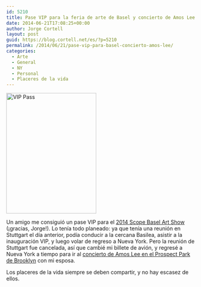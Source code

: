 ```yaml
---
id: 5210
title: Pase VIP para la feria de arte de Basel y concierto de Amos Lee en Brooklyn
date: 2014-06-21T17:08:25+00:00
author: Jorge Cortell
layout: post
guid: https://blog.cortell.net/es/?p=5210
permalink: /2014/06/21/pase-vip-para-basel-concierto-amos-lee/
categories:
  - Arte
  - General
  - NY
  - Personal
  - Placeres de la vida
---
```

<img class="aligncenter" src="https://farm4.staticflickr.com/3881/14450930606_93a9e95f98_n.jpg" alt="VIP Pass" width="239" height="320" />

Un amigo me consiguió un pase VIP para el <a href="https://scope-art.com/shows/basel-2014/about/" title="https://scope-art.com/shows/basel-2014/about/" target="_blank">2014 Scope Basel Art Show</a> (¡gracias, Jorge!). Lo tenía todo planeado: ya que tenía una reunión en Stuttgart el día anterior, podía conducir a la cercana Basilea, asistir a la inauguración VIP, y luego volar de regreso a Nueva York. Pero la reunión de Stuttgart fue cancelada, así que cambié mi billete de avión, y regresé a Nueva York a tiempo para ir al <a href="https://bricartsmedia.org/events/amos-lee-lake-street-dive" title="https://bricartsmedia.org/events/amos-lee-lake-street-dive" target="_blank">concierto de Amos Lee en el Prospect Park de Brooklyn</a> con mi esposa. 

Los placeres de la vida siempre se deben compartir, y no hay escasez de ellos.